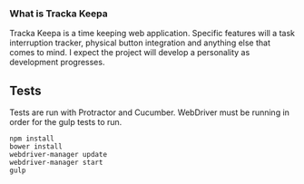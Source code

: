 ### What is Tracka Keepa ###

Tracka Keepa is a time keeping web application. Specific features will a task interruption tracker, physical button integration and anything else that comes to mind. I expect the project will develop a personality as development progresses.

## Tests ##

Tests are run with Protractor and Cucumber. WebDriver must be running in order for the gulp tests to run.

    npm install
    bower install
    webdriver-manager update
    webdriver-manager start
    gulp
